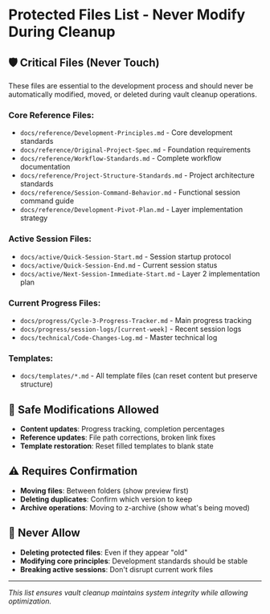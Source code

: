 # Protected Files List - Never Modify During Cleanup

## 🛡️ Critical Files (Never Touch)
These files are essential to the development process and should never be automatically modified, moved, or deleted during vault cleanup operations.

### **Core Reference Files**:
- `docs/reference/Development-Principles.md` - Core development standards
- `docs/reference/Original-Project-Spec.md` - Foundation requirements
- `docs/reference/Workflow-Standards.md` - Complete workflow documentation
- `docs/reference/Project-Structure-Standards.md` - Project architecture standards
- `docs/reference/Session-Command-Behavior.md` - Functional session command guide
- `docs/reference/Development-Pivot-Plan.md` - Layer implementation strategy

### **Active Session Files**:
- `docs/active/Quick-Session-Start.md` - Session startup protocol
- `docs/active/Quick-Session-End.md` - Current session status
- `docs/active/Next-Session-Immediate-Start.md` - Layer 2 implementation plan

### **Current Progress Files**:
- `docs/progress/Cycle-3-Progress-Tracker.md` - Main progress tracking
- `docs/progress/session-logs/[current-week]` - Recent session logs
- `docs/technical/Code-Changes-Log.md` - Master technical log

### **Templates**:
- `docs/templates/*.md` - All template files (can reset content but preserve structure)

## 🔄 Safe Modifications Allowed
- **Content updates**: Progress tracking, completion percentages
- **Reference updates**: File path corrections, broken link fixes
- **Template restoration**: Reset filled templates to blank state

## ⚠️ Requires Confirmation
- **Moving files**: Between folders (show preview first)
- **Deleting duplicates**: Confirm which version to keep
- **Archive operations**: Moving to z-archive (show what's being moved)

## 🚫 Never Allow
- **Deleting protected files**: Even if they appear "old"
- **Modifying core principles**: Development standards should be stable
- **Breaking active sessions**: Don't disrupt current work files

---

*This list ensures vault cleanup maintains system integrity while allowing optimization.*